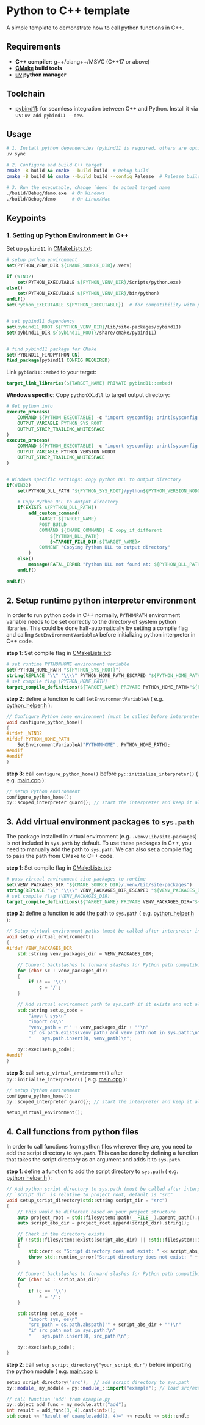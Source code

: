# Python to C++ template

A simple template to demonstrate how to call python functions in C++.

## Requirements

- **C++ compiler**: g++/clang++/MSVC (C++17 or above)
- **[CMake](https://cmake.org/download/) build tools**
- **[uv](https://docs.astral.sh/uv/) python manager** 


## Toolchain

- [pybind11](https://pybind11.readthedocs.io/): for seamless integration between C++ and Python. Install it via uv: `uv add pybind11 --dev`. 


## Usage

```bash
# 1. Install python dependencies (pybind11 is required, others are optional)
uv sync

# 2. Configure and build C++ target
cmake -B build && cmake --build build  # Debug build
cmake -B build && cmake --build build --config Release  # Release build

# 3. Run the executable, change `demo` to actual target name 
./build/Debug/demo.exe  # On Windows
./build/Debug/demo      # On Linux/Mac
```


## Keypoints

### 1. Setting up Python Environment in C++

Set up `pybind11` in [CMakeLists.txt](./CMakeLists.txt):

```cmake
# setup python environment
set(PYTHON_VENV_DIR ${CMAKE_SOURCE_DIR}/.venv)

if (WIN32)
    set(PYTHON_EXECUTABLE ${PYTHON_VENV_DIR}/Scripts/python.exe)
else()
    set(PYTHON_EXECUTABLE ${PYTHON_VENV_DIR}/bin/python)
endif()
set(Python_EXECUTABLE ${PYTHON_EXECUTABLE})  # for compatibility with pybind11


# set pybind11 dependency
set(pybind11_ROOT ${PYTHON_VENV_DIR}/Lib/site-packages/pybind11)
set(pybind11_DIR ${pybind11_ROOT}/share/cmake/pybind11)


# find pybind11 package for CMake
set(PYBIND11_FINDPYTHON ON)
find_package(pybind11 CONFIG REQUIRED)

```

Link `pybind11::embed` to your target:

```cmake
target_link_libraries(${TARGET_NAME} PRIVATE pybind11::embed)
```


**Windows specific**: Copy `pythonXX.dll` to target output directory:

```cmake 
# Get python info
execute_process(
    COMMAND ${PYTHON_EXECUTABLE} -c "import sysconfig; print(sysconfig.get_config_var('installed_platbase'))"
    OUTPUT_VARIABLE PYTHON_SYS_ROOT
    OUTPUT_STRIP_TRAILING_WHITESPACE
)
execute_process(
    COMMAND ${PYTHON_EXECUTABLE} -c "import sysconfig; print(sysconfig.get_config_var('py_version_nodot'))"
    OUTPUT_VARIABLE PYTHON_VERSION_NODOT
    OUTPUT_STRIP_TRAILING_WHITESPACE
)


# Windows specific settings: copy python DLL to output directory
if(WIN32)
    set(PYTHON_DLL_PATH "${PYTHON_SYS_ROOT}/python${PYTHON_VERSION_NODOT}.dll")

    # Copy Python DLL to output directory
    if(EXISTS ${PYTHON_DLL_PATH})
        add_custom_command(
            TARGET ${TARGET_NAME}
            POST_BUILD
            COMMAND ${CMAKE_COMMAND} -E copy_if_different
                ${PYTHON_DLL_PATH}
                $<TARGET_FILE_DIR:${TARGET_NAME}>
            COMMENT "Copying Python DLL to output directory"
        )
    else()
        message(FATAL_ERROR "Python DLL not found at: ${PYTHON_DLL_PATH}")
    endif()
    
endif()
```


## 2. Setup runtime python interpreter environment

In order to run python code in C++ normally, `PYTHONPATH` environment variable needs to be set correctly to the directory of system python libraries. This could be done half-automatically by setting a compile flag and calling `SetEnvironmentVariableA` before initializing python interpreter in C++ code.

**step 1**: Set compile flag in [CMakeLists.txt](./CMakeLists.txt):

```cmake
# set runtime PYTHONHOME environment variable
set(PYTHON_HOME_PATH "${PYTHON_SYS_ROOT}")
string(REPLACE "\\" "\\\\" PYTHON_HOME_PATH_ESCAPED "${PYTHON_HOME_PATH}")
# set compile flag (PYTHON_HOME_PATH)
target_compile_definitions(${TARGET_NAME} PRIVATE PYTHON_HOME_PATH="${PYTHON_HOME_PATH_ESCAPED}")
```

**step 2**: define a function to call `SetEnvironmentVariableA` ( e.g. [python_helper.h](./include/python_helper.h) ):

```cpp
// Configure Python home environment (must be called before interpreter initialization)
void configure_python_home()
{
#ifdef _WIN32
#ifdef PYTHON_HOME_PATH
    SetEnvironmentVariableA("PYTHONHOME", PYTHON_HOME_PATH);
#endif
#endif
}
```

**step 3**: call `configure_python_home()` before `py::initialize_interpreter()` ( e.g. [main.cpp](./src/main.cpp) ):

```cpp
// setup Python environment
configure_python_home();
py::scoped_interpreter guard{}; // start the interpreter and keep it alive
```

## 3. Add virtual environment packages to `sys.path`

The package installed in virtual environment (e.g. `.venv/Lib/site-packages`) is not included in `sys.path` by default. To use these packages in C++, you need to manually add the path to `sys.path`. We can also set a compile flag to pass the path from CMake to C++ code.

**step 1**: Set compile flag in [CMakeLists.txt](./CMakeLists.txt):

```cmake
# pass virtual environment site-packages to runtime
set(VENV_PACKAGES_DIR "${CMAKE_SOURCE_DIR}/.venv/Lib/site-packages")
string(REPLACE "\\" "\\\\" VENV_PACKAGES_DIR_ESCAPED "${VENV_PACKAGES_DIR}")
# set compile flag (VENV_PACKAGES_DIR)
target_compile_definitions(${TARGET_NAME} PRIVATE VENV_PACKAGES_DIR="${VENV_PACKAGES_DIR_ESCAPED}")
```

**step 2**: define a function to add the path to `sys.path` ( e.g. [python_helper.h](./include/python_helper.h) ):

```cpp
// Setup virtual environment paths (must be called after interpreter initialization)
void setup_virtual_environment()
{
#ifdef VENV_PACKAGES_DIR
    std::string venv_packages_dir = VENV_PACKAGES_DIR;

    // Convert backslashes to forward slashes for Python path compatibility
    for (char &c : venv_packages_dir)
    {
        if (c == '\\')
            c = '/';
    }

    // Add virtual environment path to sys.path if it exists and not already added
    std::string setup_code =
        "import sys\n"
        "import os\n"
        "venv_path = r'" + venv_packages_dir + "'\n"
        "if os.path.exists(venv_path) and venv_path not in sys.path:\n"
        "    sys.path.insert(0, venv_path)\n";

    py::exec(setup_code);
#endif
}
```

**step 3**: call `setup_virtual_environment()` after `py::initialize_interpreter()` ( e.g. [main.cpp](./src/main.cpp) ):

```cpp
// setup Python environment
configure_python_home();
py::scoped_interpreter guard{}; // start the interpreter and keep it alive

setup_virtual_environment();
```


## 4. Call functions from python files

In order to call functions from python files wherever they are, you need to add the script directory to `sys.path`. This can be done by defining a function that takes the script directory as an argument and adds it to `sys.path`.

**step 1**: define a function to add the script directory to `sys.path` ( e.g. [python_helper.h](./include/python_helper.h) ):

```cpp
// Add python script directory to sys.path (must be called after interpreter initialization).
// `script_dir` is relative to project root, default is "src"
void setup_script_directory(std::string script_dir = "src")
{
    // this would be different based on your project structure
    auto project_root = std::filesystem::path(__FILE__).parent_path().parent_path();
    auto script_abs_dir = project_root.append(script_dir).string();

    // Check if the directory exists
    if (!std::filesystem::exists(script_abs_dir) || !std::filesystem::is_directory(script_abs_dir))
    {
        std::cerr << "Script directory does not exist: " << script_abs_dir << std::endl;
        throw std::runtime_error("Script directory does not exist: " + script_abs_dir);
    }
    
    // Convert backslashes to forward slashes for Python path compatibility
    for (char &c : script_abs_dir)
    {
        if (c == '\\')
            c = '/';
    }

    std::string setup_code =
        "import sys, os\n"
        "src_path = os.path.abspath('" + script_abs_dir + "')\n"
        "if src_path not in sys.path:\n"
        "    sys.path.insert(0, src_path)\n";

    py::exec(setup_code);
}
```

**step 2**: call `setup_script_directory("your_script_dir")` before importing the python module ( e.g. [main.cpp](./src/main.cpp) ):

```cpp
setup_script_directory("src");  // add script directory to sys.path
py::module_ my_module = py::module_::import("example"); // load src/example.py

// call function 'add' from example.py
py::object add_func = my_module.attr("add");
int result = add_func(3, 4).cast<int>();
std::cout << "Result of example.add(3, 4)=" << result << std::endl;

```







